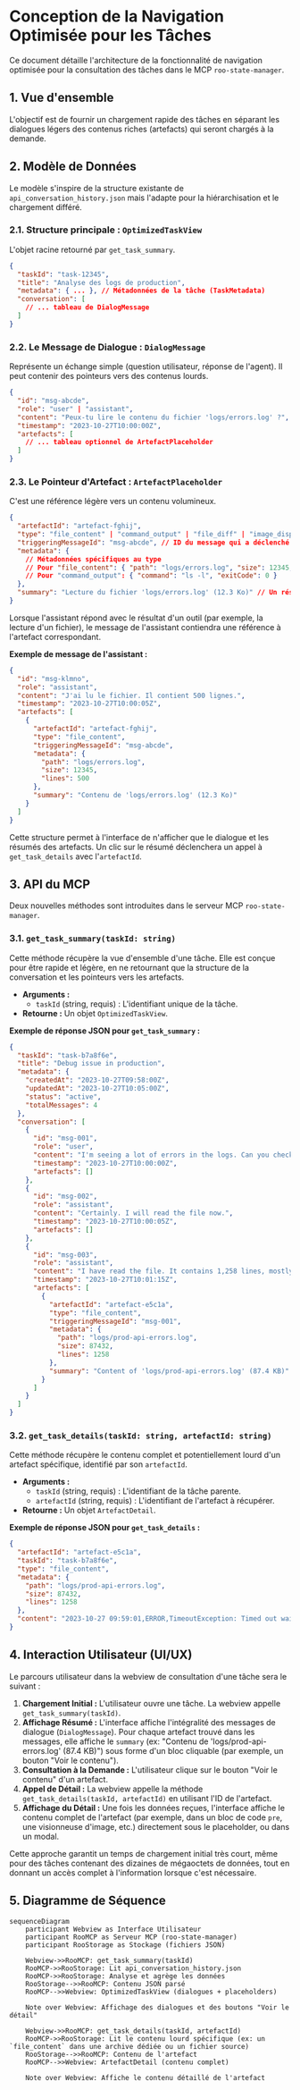 # Conception de la Navigation Optimisée pour les Tâches

Ce document détaille l'architecture de la fonctionnalité de navigation optimisée pour la consultation des tâches dans le MCP `roo-state-manager`.

## 1. Vue d'ensemble

L'objectif est de fournir un chargement rapide des tâches en séparant les dialogues légers des contenus riches (artefacts) qui seront chargés à la demande.

## 2. Modèle de Données

Le modèle s'inspire de la structure existante de `api_conversation_history.json` mais l'adapte pour la hiérarchisation et le chargement différé.

### 2.1. Structure principale : `OptimizedTaskView`

L'objet racine retourné par `get_task_summary`.

```json
{
  "taskId": "task-12345",
  "title": "Analyse des logs de production",
  "metadata": { ... }, // Métadonnées de la tâche (TaskMetadata)
  "conversation": [
    // ... tableau de DialogMessage
  ]
}
```

### 2.2. Le Message de Dialogue : `DialogMessage`

Représente un échange simple (question utilisateur, réponse de l'agent). Il peut contenir des pointeurs vers des contenus lourds.

```json
{
  "id": "msg-abcde",
  "role": "user" | "assistant",
  "content": "Peux-tu lire le contenu du fichier 'logs/errors.log' ?",
  "timestamp": "2023-10-27T10:00:00Z",
  "artefacts": [
    // ... tableau optionnel de ArtefactPlaceholder
  ]
}
```

### 2.3. Le Pointeur d'Artefact : `ArtefactPlaceholder`

C'est une référence légère vers un contenu volumineux.

```json
{
  "artefactId": "artefact-fghij",
  "type": "file_content" | "command_output" | "file_diff" | "image_display",
  "triggeringMessageId": "msg-abcde", // ID du message qui a déclenché cet artefact
  "metadata": {
    // Métadonnées spécifiques au type
    // Pour "file_content": { "path": "logs/errors.log", "size": 12345, "lines": 500 }
    // Pour "command_output": { "command": "ls -l", "exitCode": 0 }
  },
  "summary": "Lecture du fichier 'logs/errors.log' (12.3 Ko)" // Un résumé textuel pour l'affichage
}
```

Lorsque l'assistant répond avec le résultat d'un outil (par exemple, la lecture d'un fichier), le message de l'assistant contiendra une référence à l'artefact correspondant.

**Exemple de message de l'assistant :**
```json
{
  "id": "msg-klmno",
  "role": "assistant",
  "content": "J'ai lu le fichier. Il contient 500 lignes.",
  "timestamp": "2023-10-27T10:00:05Z",
  "artefacts": [
    {
      "artefactId": "artefact-fghij",
      "type": "file_content",
      "triggeringMessageId": "msg-abcde",
      "metadata": {
        "path": "logs/errors.log",
        "size": 12345,
        "lines": 500
      },
      "summary": "Contenu de 'logs/errors.log' (12.3 Ko)"
    }
  ]
}
```

Cette structure permet à l'interface de n'afficher que le dialogue et les résumés des artefacts. Un clic sur le résumé déclenchera un appel à `get_task_details` avec l'`artefactId`.

## 3. API du MCP

Deux nouvelles méthodes sont introduites dans le serveur MCP `roo-state-manager`.

### 3.1. `get_task_summary(taskId: string)`

Cette méthode récupère la vue d'ensemble d'une tâche. Elle est conçue pour être rapide et légère, en ne retournant que la structure de la conversation et les pointeurs vers les artefacts.

*   **Arguments :**
    *   `taskId` (string, requis) : L'identifiant unique de la tâche.
*   **Retourne :** Un objet `OptimizedTaskView`.

**Exemple de réponse JSON pour `get_task_summary` :**

```json
{
  "taskId": "task-b7a8f6e",
  "title": "Debug issue in production",
  "metadata": {
    "createdAt": "2023-10-27T09:58:00Z",
    "updatedAt": "2023-10-27T10:05:00Z",
    "status": "active",
    "totalMessages": 4
  },
  "conversation": [
    {
      "id": "msg-001",
      "role": "user",
      "content": "I'm seeing a lot of errors in the logs. Can you check 'logs/prod-api-errors.log'?",
      "timestamp": "2023-10-27T10:00:00Z",
      "artefacts": []
    },
    {
      "id": "msg-002",
      "role": "assistant",
      "content": "Certainly. I will read the file now.",
      "timestamp": "2023-10-27T10:00:05Z",
      "artefacts": []
    },
    {
      "id": "msg-003",
      "role": "assistant",
      "content": "I have read the file. It contains 1,258 lines, mostly timeout exceptions. Here is the content.",
      "timestamp": "2023-10-27T10:01:15Z",
      "artefacts": [
        {
          "artefactId": "artefact-e5c1a",
          "type": "file_content",
          "triggeringMessageId": "msg-001",
          "metadata": {
            "path": "logs/prod-api-errors.log",
            "size": 87432,
            "lines": 1258
          },
          "summary": "Content of 'logs/prod-api-errors.log' (87.4 KB)"
        }
      ]
    }
  ]
}
```

### 3.2. `get_task_details(taskId: string, artefactId: string)`

Cette méthode récupère le contenu complet et potentiellement lourd d'un artefact spécifique, identifié par son `artefactId`.

*   **Arguments :**
    *   `taskId` (string, requis) : L'identifiant de la tâche parente.
    *   `artefactId` (string, requis) : L'identifiant de l'artefact à récupérer.
*   **Retourne :** Un objet `ArtefactDetail`.

**Exemple de réponse JSON pour `get_task_details` :**

```json
{
  "artefactId": "artefact-e5c1a",
  "taskId": "task-b7a8f6e",
  "type": "file_content",
  "metadata": {
    "path": "logs/prod-api-errors.log",
    "size": 87432,
    "lines": 1258
  },
  "content": "2023-10-27 09:59:01,ERROR,TimeoutException: Timed out waiting for response from service-auth\n2023-10-27 09:59:03,ERROR,TimeoutException: Timed out waiting for response from service-auth\n..."
}
```

## 4. Interaction Utilisateur (UI/UX)

Le parcours utilisateur dans la webview de consultation d'une tâche sera le suivant :

1.  **Chargement Initial :** L'utilisateur ouvre une tâche. La webview appelle `get_task_summary(taskId)`.
2.  **Affichage Résumé :** L'interface affiche l'intégralité des messages de dialogue (`DialogMessage`). Pour chaque artefact trouvé dans les messages, elle affiche le `summary` (ex: "Contenu de 'logs/prod-api-errors.log' (87.4 KB)") sous forme d'un bloc cliquable (par exemple, un bouton "Voir le contenu").
3.  **Consultation à la Demande :** L'utilisateur clique sur le bouton "Voir le contenu" d'un artefact.
4.  **Appel de Détail :** La webview appelle la méthode `get_task_details(taskId, artefactId)` en utilisant l'ID de l'artefact.
5.  **Affichage du Détail :** Une fois les données reçues, l'interface affiche le contenu complet de l'artefact (par exemple, dans un bloc de code `pre`, une visionneuse d'image, etc.) directement sous le placeholder, ou dans un modal.

Cette approche garantit un temps de chargement initial très court, même pour des tâches contenant des dizaines de mégaoctets de données, tout en donnant un accès complet à l'information lorsque c'est nécessaire.

## 5. Diagramme de Séquence

```mermaid
sequenceDiagram
    participant Webview as Interface Utilisateur
    participant RooMCP as Serveur MCP (roo-state-manager)
    participant RooStorage as Stockage (fichiers JSON)

    Webview->>RooMCP: get_task_summary(taskId)
    RooMCP->>RooStorage: Lit api_conversation_history.json
    RooMCP->>RooStorage: Analyse et agrège les données
    RooStorage-->>RooMCP: Contenu JSON parsé
    RooMCP-->>Webview: OptimizedTaskView (dialogues + placeholders)

    Note over Webview: Affichage des dialogues et des boutons "Voir le détail"

    Webview->>RooMCP: get_task_details(taskId, artefactId)
    RooMCP->>RooStorage: Lit le contenu lourd spécifique (ex: un `file_content` dans une archive dédiée ou un fichier source)
    RooStorage-->>RooMCP: Contenu de l'artefact
    RooMCP-->>Webview: ArtefactDetail (contenu complet)
    
    Note over Webview: Affiche le contenu détaillé de l'artefact
```